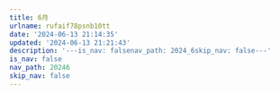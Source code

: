 ```yaml
---
title: 6月
urlname: rufaif78psnb10tt
date: '2024-06-13 21:14:35'
updated: '2024-06-13 21:21:43'
description: '---is_nav: falsenav_path: 2024_6skip_nav: false---'
is_nav: false
nav_path: 20246
skip_nav: false
---
```


